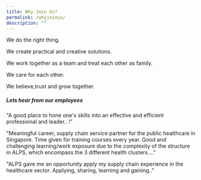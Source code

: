```yaml
---
title: Why Join Us?
permalink: /whyjoinus/
description: ""
---
```

We do the right thing.

We create practical and creative solutions.

We work together as a team and treat each other as family.

We care for each other.

We believe,trust and grow together.



##### Lets hear from our employees

"A good place to hone one's skills into an effective and efficient professional and leader.. !"


"Meaningful career, supply chain service partner for the public healthcare in Singapore. Time given for training courses every year. Good and challenging learning/work exposure due to the complexity of the structure in ALPS, which encompass the 3 different health clusters...."

"ALPS gave me an opportunity apply my supply chain experience in the healthcare sector. Applying, sharing, learning and gaining.."